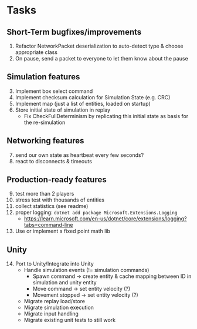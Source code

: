 # Tasks

## Short-Term bugfixes/improvements
1. Refactor NetworkPacket deserialization to auto-detect type & choose appropriate class
2. On pause, send a packet to everyone to let them know about the pause

## Simulation features
3. Implement box select command
4. Implement checksum calculation for Simulation State (e.g. CRC)
5. Implement map (just a list of entities, loaded on startup)
6. Store initial state of simulation in replay
   - Fix CheckFullDeterminism by replicating this initial state as basis for the re-simulation

## Networking features
7. send our own state as heartbeat every few seconds?
8. react to disconnects & timeouts

## Production-ready features
9. test more than 2 players
10. stress test with thousands of entities
11. collect statistics (see readme)
12. proper logging: `dotnet add package Microsoft.Extensions.Logging`
    - https://learn.microsoft.com/en-us/dotnet/core/extensions/logging?tabs=command-line
13. Use or implement a fixed point math lib

## Unity
14. Port to Unity/Integrate into Unity
    - Handle simulation events (!= simulation commands)
      - Spawn command -> create entity & cache mapping between ID in simulation and unity entity
      - Move command -> set entity velocity (?)
      - Movement stopped -> set entity velocity (?)
    - Migrate replay load/store
    - Migrate simulation execution
    - Migrate input handling
    - Migrate existing unit tests to still work